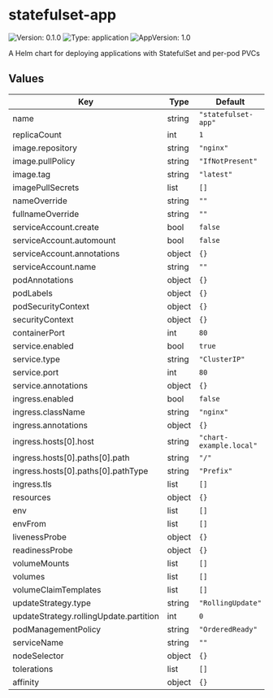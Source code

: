 # statefulset-app

![Version: 0.1.0](https://img.shields.io/badge/Version-0.1.0-informational?style=flat-square) ![Type: application](https://img.shields.io/badge/Type-application-informational?style=flat-square) ![AppVersion: 1.0](https://img.shields.io/badge/AppVersion-1.0-informational?style=flat-square)

A Helm chart for deploying applications with StatefulSet and per-pod PVCs

## Values

| Key | Type | Default | Description |
|-----|------|---------|-------------|
| name | string | `"statefulset-app"` |  |
| replicaCount | int | `1` |  |
| image.repository | string | `"nginx"` |  |
| image.pullPolicy | string | `"IfNotPresent"` |  |
| image.tag | string | `"latest"` |  |
| imagePullSecrets | list | `[]` |  |
| nameOverride | string | `""` |  |
| fullnameOverride | string | `""` |  |
| serviceAccount.create | bool | `false` |  |
| serviceAccount.automount | bool | `false` |  |
| serviceAccount.annotations | object | `{}` |  |
| serviceAccount.name | string | `""` |  |
| podAnnotations | object | `{}` |  |
| podLabels | object | `{}` |  |
| podSecurityContext | object | `{}` |  |
| securityContext | object | `{}` |  |
| containerPort | int | `80` |  |
| service.enabled | bool | `true` |  |
| service.type | string | `"ClusterIP"` |  |
| service.port | int | `80` |  |
| service.annotations | object | `{}` |  |
| ingress.enabled | bool | `false` |  |
| ingress.className | string | `"nginx"` |  |
| ingress.annotations | object | `{}` |  |
| ingress.hosts[0].host | string | `"chart-example.local"` |  |
| ingress.hosts[0].paths[0].path | string | `"/"` |  |
| ingress.hosts[0].paths[0].pathType | string | `"Prefix"` |  |
| ingress.tls | list | `[]` |  |
| resources | object | `{}` |  |
| env | list | `[]` |  |
| envFrom | list | `[]` |  |
| livenessProbe | object | `{}` |  |
| readinessProbe | object | `{}` |  |
| volumeMounts | list | `[]` |  |
| volumes | list | `[]` |  |
| volumeClaimTemplates | list | `[]` |  |
| updateStrategy.type | string | `"RollingUpdate"` |  |
| updateStrategy.rollingUpdate.partition | int | `0` |  |
| podManagementPolicy | string | `"OrderedReady"` |  |
| serviceName | string | `""` |  |
| nodeSelector | object | `{}` |  |
| tolerations | list | `[]` |  |
| affinity | object | `{}` |  |

